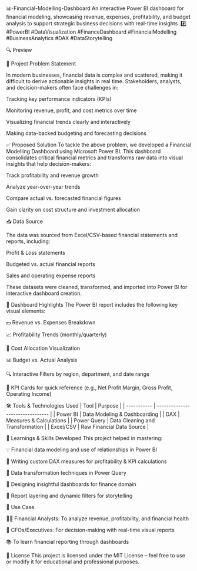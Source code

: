 📊-Financial-Modelling-Dashboard
An interactive Power BI dashboard for financial modeling, showcasing revenue, expenses,
profitability, and budget analysis to support strategic business decisions with real-time insights
.#️⃣ #PowerBI #DataVisualization #FinanceDashboard #FinancialModelling #BusinessAnalytics #DAX #DataStorytelling




🔍 Preview 


🧠 Project Problem Statement


In modern businesses, financial data is complex and scattered, making it difficult to derive 
actionable insights in real time. Stakeholders, analysts, and decision-makers often face challenges in:

Tracking key performance indicators (KPIs)

Monitoring revenue, profit, and cost metrics over time

Visualizing financial trends clearly and interactively

Making data-backed budgeting and forecasting decisions

✅ Proposed Solution
To tackle the above problem, we developed a Financial Modelling Dashboard using Microsoft Power BI.
This dashboard consolidates critical financial metrics and transforms raw data into visual insights that help decision-makers:

Track profitability and revenue growth

Analyze year-over-year trends

Compare actual vs. forecasted financial figures

Gain clarity on cost structure and investment allocation




📥 Data Source

The data was sourced from Excel/CSV-based financial statements and reports, including:

Profit & Loss statements

Budgeted vs. actual financial reports

Sales and operating expense reports

These datasets were cleaned, transformed, and imported into Power BI for interactive dashboard creation.




📌 Dashboard Highlights
The Power BI report includes the following key visual elements:

💵 Revenue vs. Expenses Breakdown

📈 Profitability Trends (monthly/quarterly)

🧾 Cost Allocation Visualization

📊 Budget vs. Actual Analysis

🔍 Interactive Filters by region, department, and date range

🧮 KPI Cards for quick reference (e.g., Net Profit Margin, Gross Profit, Operating Income)





🛠️ Tools & Technologies Used
| Tool        | Purpose                          |
| ----------- | -------------------------------- |
| Power BI    | Data Modeling & Dashboarding     |
| DAX         | Measures & Calculations          |
| Power Query | Data Cleaning and Transformation |
| Excel/CSV   | Raw Financial Data Source        |



🧪 Learnings & Skills Developed
This project helped in mastering:

💡 Financial data modeling and use of relationships in Power BI

📐 Writing custom DAX measures for profitability & KPI calculations

🧹 Data transformation techniques in Power Query

🎯 Designing insightful dashboards for finance domain

📁 Report layering and dynamic filters for storytelling



📌 Use Case

👨‍💼 Financial Analysts: To analyze revenue, profitability, and financial health

🏢 CFOs/Executives: For decision-making with real-time visual reports

📚  To learn financial reporting through dashboards




📃 License
This project is licensed under the MIT License – feel free to use or modify it for educational and professional purposes.
